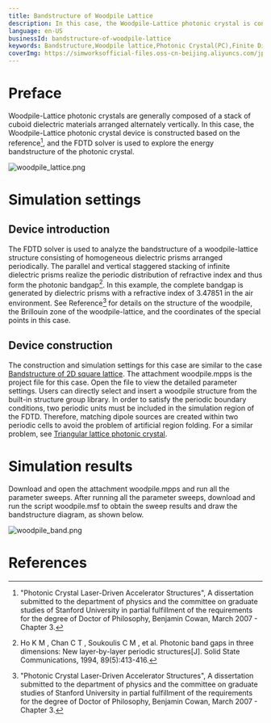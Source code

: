 ```yaml
---
title: Bandstructure of Woodpile Lattice
description: In this case, the Woodpile-Lattice photonic crystal is constructed, and the FDTD solver is used to explore the energy bandstructure of the photonic crystal.
language: en-US
businessId: bandstructure-of-woodpile-lattice
keywords: Bandstructure,Woodpile lattice,Photonic Crystal(PC),Finite Difference Time Domain(FDTD)
coverImg: https://simworksofficial-files.oss-cn-beijing.aliyuncs.com/jpg/woodpile_lattice_20240305092330A029.jpg
---
```


# Preface

Woodpile-Lattice photonic crystals are generally composed of a stack of cuboid dielectric materials arranged alternately vertically. In this case, the Woodpile-Lattice photonic crystal device is constructed based on the reference[^1], and the FDTD solver is used to explore the energy bandstructure of the photonic crystal.

![woodpile_lattice.png](https://simworksofficial-files.oss-cn-beijing.aliyuncs.com/mdfile/resources/img/woodpile_lattice.png)

# Simulation settings

## Device introduction

The FDTD solver is used to analyze the bandstructure of a woodpile-lattice structure consisting of homogeneous dielectric prisms arranged periodically. The parallel and vertical staggered stacking of infinite dielectric prisms realize the periodic distribution of refractive index and thus form the photonic bandgap[^2]. In this example, the complete bandgap is generated by dielectric prisms with a refractive index of 3.47851 in the air environment. See Reference[^1] for details on the structure of the woodpile, the Brillouin zone of the woodpile-lattice, and the coordinates of the special points in this case.

## Device construction

The construction and simulation settings for this case are similar to the case [Bandstructure of 2D square lattice](/localhost/case-detail/bandstructure-of-2d-square-lattice). The attachment woodpile.mpps is the project file for this case. Open the file to view the detailed parameter settings. Users can directly select and insert a woodpile structure from the built-in structure group library. In order to satisfy the periodic boundary conditions, two periodic units must be included in the simulation region of the FDTD. Therefore, matching dipole sources are created within two periodic cells to avoid the problem of artificial region folding. For a similar problem, see [Triangular lattice photonic crystal](/localhost/case-detail/bandstructure-of-2d-triangular-lattice).

# Simulation results

Download and open the attachment woodpile.mpps and run all the parameter sweeps. After running all the parameter sweeps, download and run the script woodpile.msf to obtain the sweep results and draw the bandstructure diagram, as shown below.

![woodpile_band.png](https://simworksofficial-files.oss-cn-beijing.aliyuncs.com/mdfile/resources/img/woodpile_band.png)

# References

[^1]: "Photonic Crystal Laser-Driven Accelerator Structures", A dissertation submitted to the department of physics and the committee on graduate studies of Stanford University in partial fulfillment of the requirements for the degree of Doctor of Philosophy, Benjamin Cowan, March 2007 - Chapter 3.
[^2]: Ho K M , Chan C T , Soukoulis C M , et al. Photonic band gaps in three dimensions: New layer-by-layer periodic structures[J]. Solid State Communications, 1994, 89(5):413-416.
